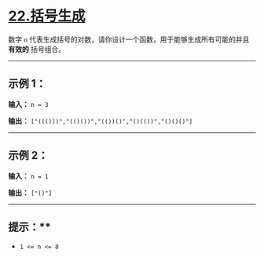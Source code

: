 # [22.括号生成](https://leetcode.cn/problems/generate-parentheses/description)

数字 `n` 代表生成括号的对数，请你设计一个函数，用于能够生成所有可能的并且 **有效的** 括号组合。

 ---

## 示例 1：

**输入：** `n = 3`

**输出：** `["((()))","(()())","(())()","()(())","()()()"]`

---

## 示例 2：

**输入：** `n = 1`

**输出：** `["()"]`

---

## 提示：**

* `1 <= n <= 8`
